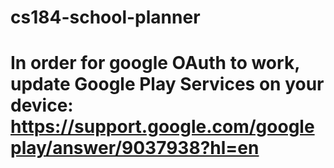 # cs184-school-planner

# In order for google OAuth to work, update Google Play Services on your device: https://support.google.com/googleplay/answer/9037938?hl=en
